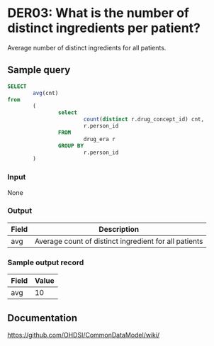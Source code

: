# DER03: What is the number of distinct ingredients per patient?

Average number of distinct ingredients for all patients.

## Sample query
```sql
SELECT
        avg(cnt)
from
        (
                select
                        count(distinct r.drug_concept_id) cnt,
                        r.person_id
                FROM
                        drug_era r
                GROUP BY
                        r.person_id
        )
```

### Input

None

### Output

|  Field |  Description |
| --- | --- |
| avg |  Average count of distinct ingredient for all patients |

### Sample output record

|  Field |  Value |
| --- | --- |
| avg |  10 |



## Documentation
https://github.com/OHDSI/CommonDataModel/wiki/
